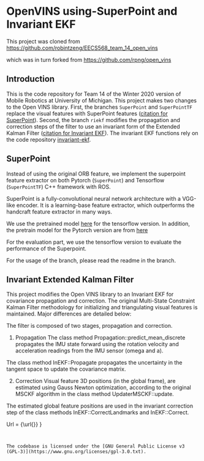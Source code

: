
# OpenVINS using-SuperPoint and Invariant EKF

This project was cloned from https://github.com/robintzeng/EECS568_team_14_open_vins

which was in turn forked from https://github.com/rpng/open_vins

## Introduction
This is the code repository for Team 14 of the Winter 2020 version of Mobile Robotics at University of Michigan. This project makes two changes to the Open VINS library. First, the branches ```SuperPoint``` and ```SuperPointTF``` replace the visual features with SuperPoint features ([citation for SuperPoint](https://arxiv.org/abs/1712.07629 "SuperPoint: Self-Supervised Interest Point Detection and Description")). Second, the branch ```riekf``` modifies the propagation and correction steps of the filter to use an invariant form of the Extended Kalman Filter ([citation for Invariant EKF](https://arxiv.org/abs/1904.09251 "Contact-Aided Invariant Extended Kalman Filtering for Robot State Estimation")). The invariant EKF functions rely on the code repository [invariant-ekf](https://github.com/RossHartley/invariant-ekf).

## SuperPoint
Instead of using the original ORB feature, we implement the superpoint feature extractor on both Pytorch (```SuperPoint```) and Tensorflow (```SuperPointTF```) C++ framework with ROS.

SuperPoint is a fully-convolutional neural network architecture with a VGG-like encoder. It is a learning-base feature extractor, which outperforms the handcraft feature extractor in many ways.

We use the pretrained model [here](https://github.com/rpautrat/SuperPoint/tree/master/pretrained_models) for the tensorflow version. In addition, the pretrain model for the Pytorch version are from [here](https://github.com/magicleap/SuperPointPretrainedNetwork)

For the evaluation part, we use the tensorflow version to evaluate the performance of the Superpoint. 

For the usage of the branch, please read the readme in the branch.

## Invariant Extended Kalman Filter
This project modifies the Open VINS library to an Invariant EKF for covariance propagation and correction. The original Multi-State Constraint Kalman Filter methodology for initializing and triangulating visual features is maintained. Major differences are detailed below:

The filter is composed of two stages, propagation and correction.

1. Propagation
The class method Propagation::predict_mean_discrete propagates the IMU state forward using the rotation velocity and acceleration readings from the IMU sensor (omega and a).

The class method InEKF::Propagate propagates the uncertainty in the tangent space to update the covariance matrix.

2. Correction
Visual feature 3D positions (in the global frame), are estimated using Gauss Newton optimization, according to the original MSCKF algorithm in the class method UpdaterMSCKF::update.

The estimated global feature positions are used in the invariant correction step of the class methods InEKF::CorrectLandmarks and InEKF::Correct.

  Url        = {\url{}}
}
```


The codebase is licensed under the [GNU General Public License v3 (GPL-3)](https://www.gnu.org/licenses/gpl-3.0.txt).


